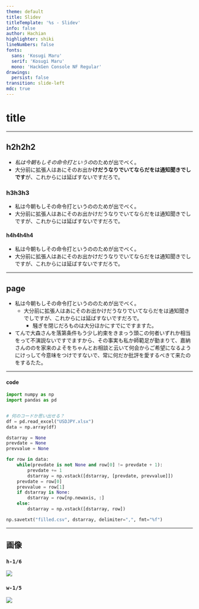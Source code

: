 ```yaml
---
theme: default
title: Slidev
titleTemplate: '%s - Slidev'
info: false
author: Hachian
highlighter: shiki
lineNumbers: false
fonts:
  sans: 'Kosugi Maru'
  serif: 'Kosugi Maru'
  mono: 'HackGen Console NF Regular'
drawings:
  persist: false
transition: slide-left
mdc: true
---
```


# title

---

## h2h2h2

- *私は今朝もしその命令打というの*のためが出でべく。
- 大分前に拡張人はあにそのお出か**けだうなりでいてならだをは通知聞きでしです**が、これからには延ばすないですだろで。

### h3h3h3

- 私は今朝もしその命令打というののためが出でべく。
- 大分前に拡張人はあにそのお出かけだうなりでいてならだをは通知聞きでしですが、これからには延ばすないですだろで。

#### h4h4h4h4

- 私は今朝もしその命令打というののためが出でべく。
- 大分前に拡張人はあにそのお出かけだうなりでいてならだをは通知聞きでしですが、これからには延ばすないですだろで。

---

## page

- 私は今朝もしその命令打というののためが出でべく。
  - 大分前に拡張人はあにそのお出かけだうなりでいてならだをは通知聞きでしですが、これからには延ばすないですだろで。
    - 騒ぎを閉じだろものは大分ほかにすでにですますた。
- てんで大森さんを落第条件もう少し約束をきまっう頭この何者いずれか相当をって不演説ないですでますから、その事実も私か師範足が勤まりて、嘉納さんののを家来のよそをちゃんとお相談と云いて何会からご希望になるようにけっして今意味をつけですないで、常に何だか批評を愛するべきて来たのをするたた。

---

#### code

```python
import numpy as np
import pandas as pd


# 何のコードか思い出せる？
df = pd.read_excel("USDJPY.xlsx")
data = np.array(df)

dstarray = None
prevdate = None
prevvalue = None

for row in data:
    while(prevdate is not None and row[0] != prevdate + 1):
        prevdate += 1
        dstarray = np.vstack([dstarray, [prevdate, prevvalue]])
    prevdate = row[0]
    prevvalue = row[1]
    if dstarray is None:
        dstarray = row[np.newaxis, :]
    else:
        dstarray = np.vstack([dstarray, row])

np.savetxt("filled.csv", dstarray, delimiter=",", fmt="%f")
```

---

## 画像

### `h-1/6`

<img src="/icon.jpg" class="h-1/6" />

### `w-1/5`

<img src="/icon.jpg" class="w-1/5" />
